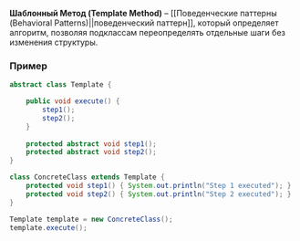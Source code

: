 **Шаблонный Метод (Template Method)** – [[Поведенческие паттерны (Behavioral Patterns)||поведенческий паттерн]], который определяет алгоритм, позволяя подклассам переопределять отдельные шаги без изменения структуры.


### Пример

```java
abstract class Template {

    public void execute() {
        step1();
        step2();
    }
    
    protected abstract void step1();
    protected abstract void step2();
}

class ConcreteClass extends Template {
    protected void step1() { System.out.println("Step 1 executed"); }
    protected void step2() { System.out.println("Step 2 executed"); }
}

Template template = new ConcreteClass();
template.execute();
```